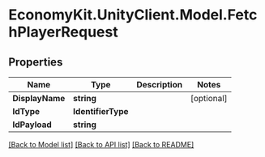 
# EconomyKit.UnityClient.Model.FetchPlayerRequest

## Properties

Name | Type | Description | Notes
------------ | ------------- | ------------- | -------------
**DisplayName** | **string** |  | [optional] 
**IdType** | **IdentifierType** |  | 
**IdPayload** | **string** |  | 

[[Back to Model list]](../README.md#documentation-for-models)
[[Back to API list]](../README.md#documentation-for-api-endpoints)
[[Back to README]](../README.md)

